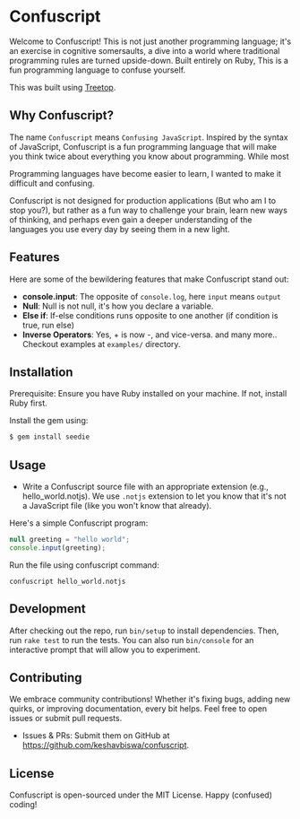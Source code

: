 # Confuscript
Welcome to Confuscript! This is not just another programming language; it's an exercise in cognitive somersaults, a dive into a world where traditional programming rules are turned upside-down. Built entirely on Ruby, This is a fun programming language to confuse yourself.

This was built using [Treetop](https://github.com/cjheath/treetop).

## Why Confuscript?
 The name `Confuscript` means `Confusing JavaScript`. Inspired by the syntax of JavaScript, Confuscript is a fun programming language that will make you think twice about everything you know about programming. While most

 Programming languages have become easier to learn, I wanted to make it difficult and confusing.

 Confuscript is not designed for production applications (But who am I to stop you?), but rather as a fun way to challenge your brain, learn new ways of thinking, and perhaps even gain a deeper understanding of the languages you use every day by seeing them in a new light.

## Features

Here are some of the bewildering features that make Confuscript stand out:

- **console.input**: The opposite of `console.log`, here `input` means `output`
- **Null**: Null is not null, it's how you declare a variable.
- **Else if**: If-else conditions runs opposite to one another (if condition is true, run else)
- **Inverse Operators**: Yes, + is now -, and vice-versa.
and many more..
Checkout examples at `examples/` directory.
## Installation

Prerequisite: Ensure you have Ruby installed on your machine. If not, install Ruby first.

Install the gem using:

```bash
$ gem install seedie
```

## Usage

- Write a Confuscript source file with an appropriate extension (e.g., hello_world.notjs).
We use `.notjs` extension to let you know that it's not a JavaScript file (like you won't know that already).

Here's a simple Confuscript program:

```javascript
null greeting = "hello world";
console.input(greeting);
```

Run the file using confuscript command:

```shell
confuscript hello_world.notjs
```


## Development

After checking out the repo, run `bin/setup` to install dependencies. Then, run `rake test` to run the tests. You can also run `bin/console` for an interactive prompt that will allow you to experiment.

## Contributing

We embrace community contributions! Whether it's fixing bugs, adding new quirks, or improving documentation, every bit helps. Feel free to open issues or submit pull requests.

- Issues & PRs: Submit them on GitHub at https://github.com/keshavbiswa/confuscript.

## License

Confuscript is open-sourced under the MIT License. Happy (confused) coding!
